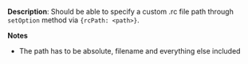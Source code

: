 __Description__: Should be able to specify a custom .rc file path through `setOption` method via  `{rcPath: <path>}`.

__Notes__

+ The path has to be absolute, filename and everything else included
